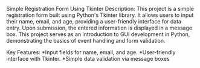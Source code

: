 Simple Registration Form Using Tkinter
Description: This project is a simple registration form built using Python's Tkinter library. It allows users to input their name, email, and age, providing a user-friendly interface for data entry. Upon submission, the entered information is displayed in a message box. This project serves as an introduction to GUI development in Python, demonstrating the basics of event handling and form validation.

Key Features:
*Input fields for name, email, and age.
*User-friendly interface with Tkinter.
*Simple data validation via message boxes
